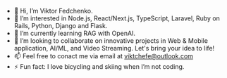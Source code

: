 - 👋 Hi, I’m Viktor Fedchenko.
- 👀 I’m interested in Node.js, React/Next.js, TypeScript, Laravel, Ruby on Rails, Python, Django and Flask.
- 🌱 I’m currently learning RAG with OpenAI.
- 💞️ I’m looking to collaborate on innovative projects in Web & Mobile application, AI/ML, and Video Streaming. Let's bring your idea to life!
- 📫 Feel free to conact me via email at viktchefe@outlook.com
- ⚡ Fun fact: I love bicycling and skiing when I’m not coding.

<!---
viktchefe/viktchefe is a ✨ special ✨ repository because its `README.md` (this file) appears on your GitHub profile.
You can click the Preview link to take a look at your changes.
--->
